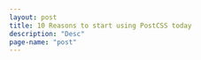 ```yaml
---
layout: post
title: 10 Reasons to start using PostCSS today
description: "Desc"
page-name: "post"
---
```

